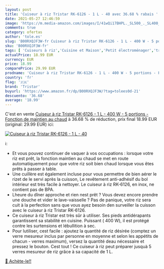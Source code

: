 ```yaml
---
layout: post
title: 'Cuiseur à riz Tristar RK-6126 - 1 L - 40 avec 36.68 % rabais '
date: 2021-05-27 12:46:59
image: 'https://m.media-amazon.com/images/I/41wQi17BHPL._SL500_._SL400_.jpg'
comments: true
category: ofertas
author: 'tole.es'
slug: 'B00RXQJF3W-fr Cuiseur à riz Tristar RK-6126 - 1 L - 400 W - 5 portions -...'
sku: 'B00RXQJF3W-fr'
tags: [ 'Cuiseurs à riz','Cuisine et Maison','Petit électroménager','tristar','Électroménager spécialisé', ]
actualPrice: 18.99 EUR
currency: EUR
price: 18.99
comparePrice: 29.99 EUR
prodname: 'Cuiseur à riz Tristar RK-6126 - 1 L - 400 W - 5 portions - Fonction de maintien au chaud'
country: 'fr'
flag: '🇫🇷'
brand: 'Tristar'
buyurl: 'https://www.amazon.fr/dp/B00RXQJF3W/?tag=tolees0d-21'
descuento: '36.68'
average: '18.99'
---
```


C'est en vente [Cuiseur à riz Tristar RK-6126 - 1 L - 400 W - 5 portions - Fonction de maintien au chaud](https://www.amazon.fr/dp/B00RXQJF3W/?tag=tolees0d-21)  à  36.68 % de réduction, prix final  18.99 EUR (original: 29.99 EUR) ici:

[![Cuiseur à riz Tristar RK-6126 - 1 L - 40](https://m.media-amazon.com/images/I/41wQi17BHPL._SL500_._SL400_.jpg)](https://www.amazon.fr/dp/B00RXQJF3W/?tag=tolees0d-21)

ℹ️:

- Et vous pouvez continuer de vaquer à vos occupations : lorsque votre riz est prêt, la fonction maintien au chaud se met en route automatiquement pour que votre riz soit bien chaud lorsque vous êtes prêts à passer à table.
- Une cuillère est également incluse pour vous permettre de bien aérer le rizet de le servi après la cuisson, Le revêtement anti-adhésif du bol intérieur est très facile à nettoyer. Le cuiseur à riz RK-6126, en inox, ne contient pas de BPA.
- Lheure du dîner approche et rien nest prêt ? Vous devez encore prendre une douche et vider le lave-vaisselle ? Pas de panique, votre riz sera cuit à la perfection sans que vous ayez besoin den surveiller la cuisson avec le cuiseur à riz Tristar RK-6126.
- Ce cuiseur à riz Tristar est très sûr à utiliser. Ses pieds antidérapants garantissent sa stabilité en cuisine. Puissant ( 400 W), il est protégé contre les surtensions et lébullition à sec.
- Pour lutiliser, cest facile : ajoutez la quantité de riz désirée (comptez un verre mesureur inclus par personne en moyenne et selon les appétits de chacun - verres maximum), versez la quantité deau nécessaire et pressez le bouton. Cest tout ! Ce cuiseur à riz peut préparer jusquà 5 verres mesureur de riz grâce à sa capacité de 1 L.

[🛒 Achète-le!!](https://www.amazon.fr/dp/B00RXQJF3W/?tag=tolees0d-21)
